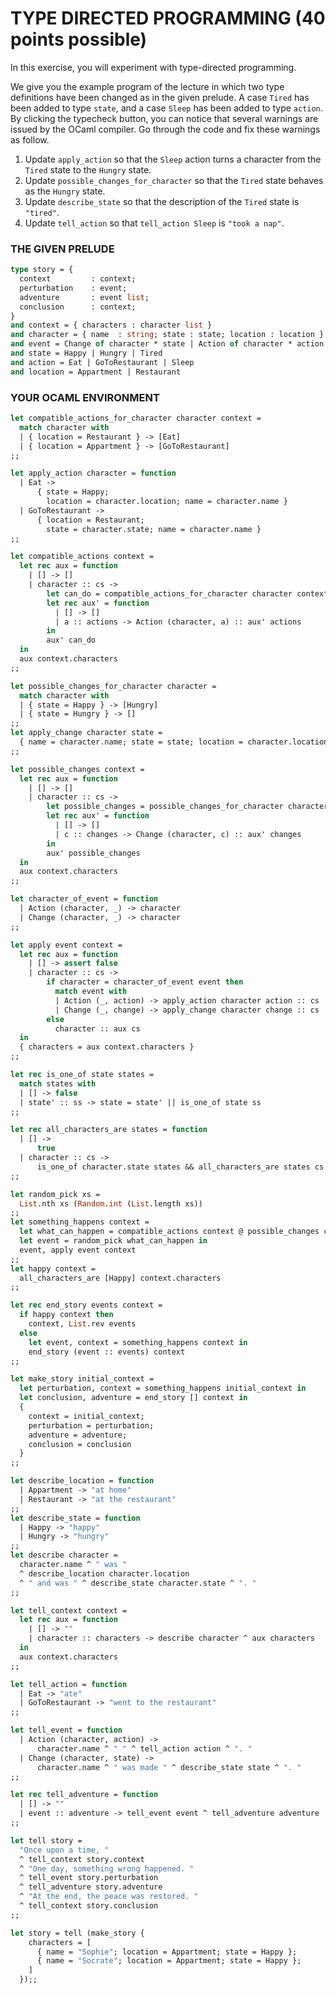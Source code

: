 # TYPE DIRECTED PROGRAMMING  (40 points possible)
In this exercise, you will experiment with type-directed programming.

We give you the example program of the lecture in which two type definitions have been changed as in the given prelude. A case `Tired` has been added to type `state`, and a case `Sleep` has been added to type `action`.
By clicking the typecheck button, you can notice that several warnings are issued by the OCaml compiler. Go through the code and fix these warnings as follow.

1. Update `apply_action` so that the `Sleep` action turns a character from the `Tired` state to the `Hungry` state.
2. Update `possible_changes_for_character` so that the `Tired` state behaves as the `Hungry` state.
3. Update `describe_state` so that the description of the `Tired` state is `"tired"`.
4. Update `tell_action` so that `tell_action Sleep` is `"took a nap"`.

### THE GIVEN PRELUDE
```ocaml
type story = {
  context         : context;
  perturbation    : event;
  adventure       : event list;
  conclusion      : context;
}
and context = { characters : character list }
and character = { name  : string; state : state; location : location }
and event = Change of character * state | Action of character * action
and state = Happy | Hungry | Tired
and action = Eat | GoToRestaurant | Sleep
and location = Appartment | Restaurant
```

### YOUR OCAML ENVIRONMENT
```ocaml
let compatible_actions_for_character character context =
  match character with
  | { location = Restaurant } -> [Eat]
  | { location = Appartment } -> [GoToRestaurant]
;;

let apply_action character = function
  | Eat ->
      { state = Happy;
        location = character.location; name = character.name }
  | GoToRestaurant ->
      { location = Restaurant;
        state = character.state; name = character.name }
;;

let compatible_actions context =
  let rec aux = function
    | [] -> []
    | character :: cs ->
        let can_do = compatible_actions_for_character character context in
        let rec aux' = function
          | [] -> []
          | a :: actions -> Action (character, a) :: aux' actions
        in
        aux' can_do
  in
  aux context.characters
;;

let possible_changes_for_character character =
  match character with
  | { state = Happy } -> [Hungry]
  | { state = Hungry } -> []
;;
let apply_change character state =
  { name = character.name; state = state; location = character.location }
;;

let possible_changes context =
  let rec aux = function
    | [] -> []
    | character :: cs ->
        let possible_changes = possible_changes_for_character character in
        let rec aux' = function
          | [] -> []
          | c :: changes -> Change (character, c) :: aux' changes
        in
        aux' possible_changes
  in
  aux context.characters
;;

let character_of_event = function
  | Action (character, _) -> character
  | Change (character, _) -> character
;;

let apply event context =
  let rec aux = function
    | [] -> assert false
    | character :: cs ->
        if character = character_of_event event then
          match event with
          | Action (_, action) -> apply_action character action :: cs
          | Change (_, change) -> apply_change character change :: cs
        else
          character :: aux cs
  in
  { characters = aux context.characters }
;;

let rec is_one_of state states =
  match states with
  | [] -> false
  | state' :: ss -> state = state' || is_one_of state ss
;;

let rec all_characters_are states = function
  | [] ->
      true
  | character :: cs ->
      is_one_of character.state states && all_characters_are states cs
;;

let random_pick xs =
  List.nth xs (Random.int (List.length xs))
;;
let something_happens context =
  let what_can_happen = compatible_actions context @ possible_changes context in
  let event = random_pick what_can_happen in
  event, apply event context
;;
let happy context =
  all_characters_are [Happy] context.characters
;;

let rec end_story events context =
  if happy context then
    context, List.rev events
  else
    let event, context = something_happens context in
    end_story (event :: events) context
;;

let make_story initial_context =
  let perturbation, context = something_happens initial_context in
  let conclusion, adventure = end_story [] context in
  {
    context = initial_context;
    perturbation = perturbation;
    adventure = adventure;
    conclusion = conclusion
  }
;;

let describe_location = function
  | Appartment -> "at home"
  | Restaurant -> "at the restaurant"
;;
let describe_state = function
  | Happy -> "happy"
  | Hungry -> "hungry"
;;
let describe character =
  character.name ^ " was "
  ^ describe_location character.location
  ^ " and was " ^ describe_state character.state ^ ". "
;;

let tell_context context =
  let rec aux = function
    | [] -> ""
    | character :: characters -> describe character ^ aux characters
  in
  aux context.characters
;;

let tell_action = function
  | Eat -> "ate"
  | GoToRestaurant -> "went to the restaurant"
;;

let tell_event = function
  | Action (character, action) ->
      character.name ^ " " ^ tell_action action ^ ". "
  | Change (character, state) ->
      character.name ^ " was made " ^ describe_state state ^ ". "
;;

let rec tell_adventure = function
  | [] -> ""
  | event :: adventure -> tell_event event ^ tell_adventure adventure
;;

let tell story =
  "Once upon a time, "
  ^ tell_context story.context
  ^ "One day, something wrong happened. "
  ^ tell_event story.perturbation
  ^ tell_adventure story.adventure
  ^ "At the end, the peace was restored. "
  ^ tell_context story.conclusion
;;

let story = tell (make_story {
    characters = [
      { name = "Sophie"; location = Appartment; state = Happy };
      { name = "Socrate"; location = Appartment; state = Happy };
    ]
  });;
```

